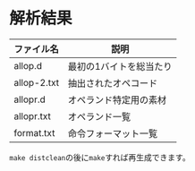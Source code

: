 # 解析結果

ファイル名 |説明
-----------|----
allop.d    |最初の1バイトを総当たり
allop-2.txt|抽出されたオペコード
allopr.d   |オペランド特定用の素材
allopr.txt |オペランド一覧
format.txt |命令フォーマット一覧

`make distclean`の後に`make`すれば再生成できます。
